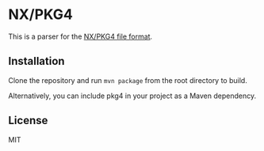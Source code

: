 # NX/PKG4

This is a parser for the [NX/PKG4 file format](http://nxformat.github.io/).

## Installation

Clone the repository and run `mvn package` from the root directory to build.

Alternatively, you can include pkg4 in your project as a Maven dependency.

## License

MIT
